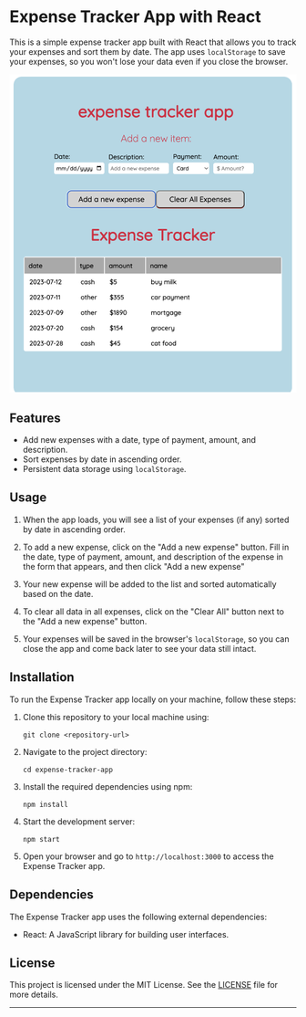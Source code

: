 # Expense Tracker App with React

This is a simple expense tracker app built with React that allows you to track your expenses and sort them by date. The app uses `localStorage` to save your expenses, so you won't lose your data even if you close the browser.

![My Image](exp_tracker_app.png)
## Features

- Add new expenses with a date, type of payment, amount, and description.
- Sort expenses by date in ascending order.
- Persistent data storage using `localStorage`.

## Usage

1. When the app loads, you will see a list of your expenses (if any) sorted by date in ascending order.

2. To add a new expense, click on the "Add a new expense" button. Fill in the date, type of payment, amount, and description of the expense in the form that appears, and then click "Add a new expense"

3. Your new expense will be added to the list and sorted automatically based on the date.

4. To clear all data in all expenses, click on the "Clear All" button next to the "Add a new expense" button.

5. Your expenses will be saved in the browser's `localStorage`, so you can close the app and come back later to see your data still intact.

## Installation

To run the Expense Tracker app locally on your machine, follow these steps:

1. Clone this repository to your local machine using:

   ```
   git clone <repository-url>
   ```

2. Navigate to the project directory:

   ```
   cd expense-tracker-app
   ```

3. Install the required dependencies using npm:

   ```
   npm install
   ```

4. Start the development server:

   ```
   npm start
   ```

5. Open your browser and go to `http://localhost:3000` to access the Expense Tracker app.

## Dependencies

The Expense Tracker app uses the following external dependencies:

- React: A JavaScript library for building user interfaces.

## License

This project is licensed under the MIT License. See the [LICENSE](LICENSE) file for more details.

---